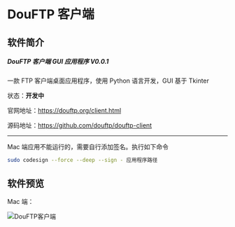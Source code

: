# DouFTP 客户端

## 软件简介

##### DouFTP 客户端 GUI 应用程序 V0.0.1

一款 FTP 客户端桌面应用程序，使用 Python 语言开发，GUI 基于 Tkinter

状态：**开发中**

官网地址：https://douftp.org/client.html

源码地址：https://github.com/douftp/douftp-client

---

Mac 端应用不能运行的，需要自行添加签名。执行如下命令

```sh
sudo codesign --force --deep --sign - 应用程序路径
```

## 软件预览

Mac 端：

<img src="/images/screenshots/douftp-client@2x.png" alt="DouFTP客户端">
